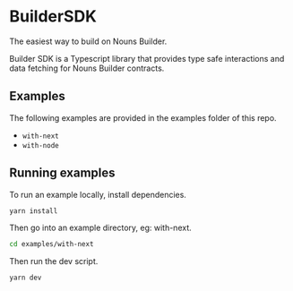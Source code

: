 # BuilderSDK

The easiest way to build on Nouns Builder.

Builder SDK is a Typescript library that provides type safe interactions and data fetching for Nouns Builder contracts.

## Examples
The following examples are provided in the examples folder of this repo.

- `with-next`
- `with-node`

## Running examples
To run an example locally, install dependencies.

```bash
yarn install
```
  
Then go into an example directory, eg: with-next.


```bash
cd examples/with-next
```

Then run the dev script.

```bash
yarn dev
```
